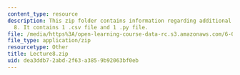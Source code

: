 ```yaml
---
content_type: resource
description: This zip folder contains information regarding additional files for lecture
  8. It contains 1 .csv file and 1 .py file.
file: /media/https%3A/open-learning-course-data-rc.s3.amazonaws.com/6-0002-introduction-to-computational-thinking-and-data-science-fall-2016/dea3ddb72abd2f63a3859b92063bf0eb_Lecture8.zip
file_type: application/zip
resourcetype: Other
title: Lecture8.zip
uid: dea3ddb7-2abd-2f63-a385-9b92063bf0eb
---
```

